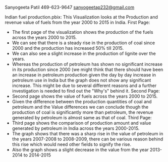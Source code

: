 Sanyogeeta Patil
469-623-9647
sanyogeetap232@gmail.com

Indian fuel production.pbix:
This Visualization looks at the Production and revenue value of fuels from the year 2000 to 2015 in India. 
First Page:
- The first page of the visualization shows the production of the fuels across the years 2000 to 2015. 
- We can see that there is a steady rise in the production of coal since 2000 and the production has increased 50% till 2015.
- We can also see a slight increase in the production of lignite over the years.
- Whereas the production of petroleum has shown no significant increase in its production since 2000 (we might think that there should have been an increase in petroleum production given the day by day increase in petroleum use in India but the graph does not show any significant increase. This might be due to several different reasons and a further investigation is needed to find out the "Why's" behind it.
Second Page:
- Second page shows the value of fuels across the years 2000 to 2015.
- Given the difference between the production quantities of coal and petroleum and the Value differences we can conclude though the production of coal is significantly more than petroleum, the revenue generated by petroleum is almost same as that of coal.
Third Page:
- Third page shows the comparison of production amount and value generated by petroleum in India across the years 2000-2015.
- The graph shows that there was a sharp rise in the value of petroleum in the years 2007-2008 to 2008-2009, there can be various reason behind this rise which would need other fields to signify the rise.
- Also the graph shows a slight decrease in the value from the year 2013-2014 to 2014-2015
